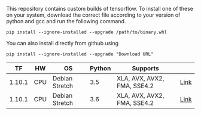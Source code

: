 This repository contains custom builds of tensorflow. To install
one of these on your system, download the correct file according
to your version of python and gcc and run the following command.
```
pip install --ignore-installed --upgrade /path/to/binary.whl
```
You can also install directly from github using
```
pip install --ignore-installed --upgrade "Download URL"
```

| TF       | HW       | OS           | Python        | Supports                    |                                         |
|----------|----------|--------------|---------------|-----------------------------|-----------------------------------------|
| 1.10.1  | CPU      | Debian Stretch | 3.5 | XLA, AVX, AVX2, FMA, SSE4.2 | [Link](https://github.com/bukalapak/tensorflow-build/releases/download/1.10.1-py3.5/tensorflow-1.10.1-cp35-cp35m-linux_x86_64.whl)  |
| 1.10.1   | CPU      | Debian Stretch | 3.6         | XLA, AVX, AVX2, FMA, SSE4.2 | [Link](https://github.com/bukalapak/tensorflow-build/releases/download/1.10.1-py3.6/tensorflow-1.10.1-cp36-cp36m-linux_x86_64.whl) |`
